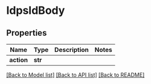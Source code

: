 # IdpsIdBody

## Properties
Name | Type | Description | Notes
------------ | ------------- | ------------- | -------------
**action** | **str** |  | 

[[Back to Model list]](../README.md#documentation-for-models) [[Back to API list]](../README.md#documentation-for-api-endpoints) [[Back to README]](../README.md)

